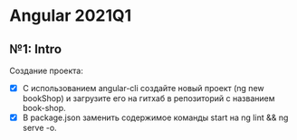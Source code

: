 # Angular 2021Q1
## №1: Intro
Создание проекта:
  - [x] С использованием angular-cli создайте новый проект (ng new bookShop) и загрузите его на гитхаб в репозиторий с названием book-shop.
  - [x] В package.json заменить содержимое команды start на ng lint && ng serve -o.